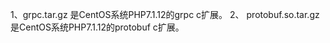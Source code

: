 
1、grpc.tar.gz 是CentOS系统PHP7.1.12的grpc c扩展。 
2、 protobuf.so.tar.gz 是CentOS系统PHP7.1.12的protobuf c扩展。 
